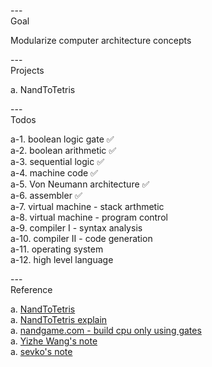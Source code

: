---\
Goal


Modularize computer architecture concepts



---\
Projects


a. NandToTetris



---\
Todos


a-1. boolean logic gate :white_check_mark:\
a-2. boolean arithmetic :white_check_mark:\
a-3. sequential logic :white_check_mark:\
a-4. machine code :white_check_mark:\
a-5. Von Neumann architecture :white_check_mark:\
a-6. assembler :white_check_mark:\
a-7. virtual machine - stack arthmetic\
a-8. virtual machine - program control\
a-9. compiler I - syntax analysis\
a-10. compiler II - code generation\
a-11. operating system\
a-12. high level language



---\
Reference


a. [NandToTetris](https://www.coursera.org/learn/build-a-computer/home/welcome) \
a. [NandToTetris explain](https://www.youtube.com/watch?v=tRT1O6mLTZw&list=PLu6SHDdOToSdD4-c9nZX2Qu3ZXnNFocOH&index=2&ab_channel=TeaLeaves) \
a. [nandgame.com - build cpu only using gates](https://www.youtube.com/watch?v=JPQsV2FU-7I&ab_channel=TeaLeaves) \
a. [Yizhe Wang's note](https://yizhe87.medium.com/from-nand-to-tetris-nand2tetris-project-3-7eb1bc8ef846) \
a. [sevko's note](https://github.com/sevko/portfolio/blob/develop/books/nand2tetris/notes/4_machine_language.md)

